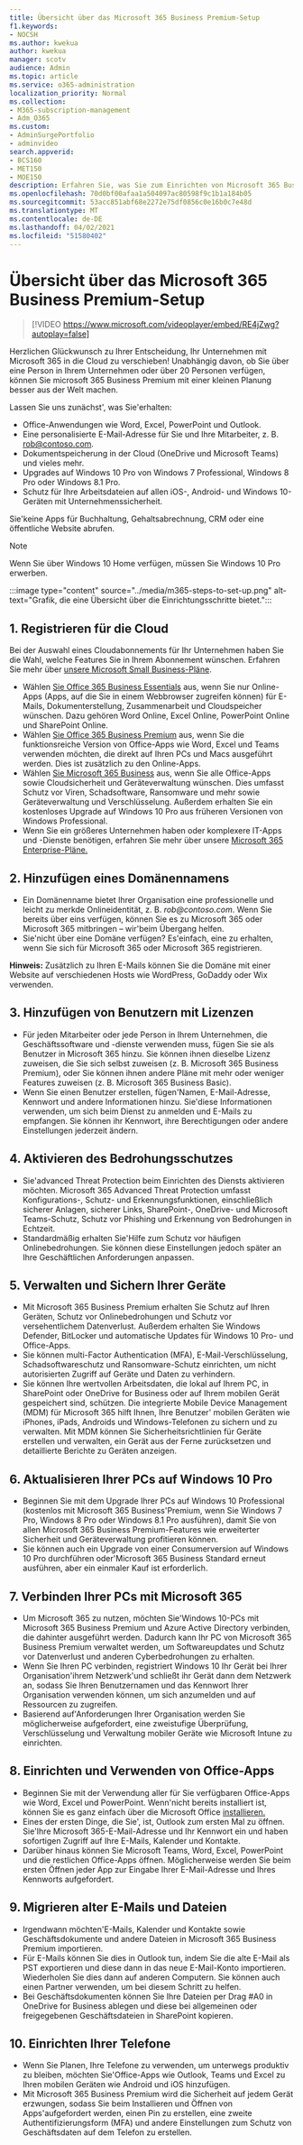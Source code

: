 ```yaml
---
title: Übersicht über das Microsoft 365 Business Premium-Setup
f1.keywords:
- NOCSH
ms.author: kwekua
author: kwekua
manager: scotv
audience: Admin
ms.topic: article
ms.service: o365-administration
localization_priority: Normal
ms.collection:
- M365-subscription-management
- Adm_O365
ms.custom:
- AdminSurgePortfolio
- adminvideo
search.appverid:
- BCS160
- MET150
- MOE150
description: Erfahren Sie, was Sie zum Einrichten von Microsoft 365 Business Premium benötigen.
ms.openlocfilehash: 70d0bf00afaa1a504097ac80598f9c1b1a184b05
ms.sourcegitcommit: 53acc851abf68e2272e75df0856c0e16b0c7e48d
ms.translationtype: MT
ms.contentlocale: de-DE
ms.lasthandoff: 04/02/2021
ms.locfileid: "51580402"
---
```

# <a name="overview-of-microsoft-365-business-premium-setup"></a>Übersicht über das Microsoft 365 Business Premium-Setup

> [!VIDEO https://www.microsoft.com/videoplayer/embed/RE4jZwg?autoplay=false]

Herzlichen Glückwunsch zu Ihrer Entscheidung, Ihr Unternehmen mit Microsoft 365 in die Cloud zu verschieben! Unabhängig davon, ob Sie über eine Person in Ihrem Unternehmen oder über 20 Personen verfügen, können Sie microsoft 365 Business Premium mit einer kleinen Planung besser aus der Welt machen.

Lassen Sie uns zunächst&#39;, was Sie&#39;erhalten:

- Office-Anwendungen wie Word, Excel, PowerPoint und Outlook.
- Eine personalisierte E-Mail-Adresse für Sie und Ihre Mitarbeiter, z. B. rob@contoso.com.
- Dokumentspeicherung in der Cloud (OneDrive und Microsoft Teams) und vieles mehr.
- Upgrades auf Windows 10 Pro von Windows 7 Professional, Windows 8 Pro oder Windows 8.1 Pro.
- Schutz für Ihre Arbeitsdateien auf allen iOS-, Android- und Windows 10-Geräten mit Unternehmenssicherheit.

Sie&#39;keine Apps für Buchhaltung, Gehaltsabrechnung, CRM oder eine öffentliche Website abrufen.

> [!NOTE]
> Wenn Sie über Windows 10 Home verfügen, müssen Sie Windows 10 Pro erwerben.  


:::image type="content" source="../media/m365-steps-to-set-up.png" alt-text="Grafik, die eine Übersicht über die Einrichtungsschritte bietet.":::

## <a name="1-sign-up-for-the-cloud"></a>1. Registrieren für die Cloud

Bei der Auswahl eines Cloudabonnements für Ihr Unternehmen haben Sie die Wahl, welche Features Sie in Ihrem Abonnement wünschen. Erfahren Sie mehr über [unsere Microsoft Small Business-Pläne](https://www.microsoft.com/microsoft-365/business?rtc=1).

- Wählen [Sie Office 365 Business Essentials](https://www.microsoft.com/en-us/p/office-365-business-essentials/cfq7ttc0k59v?rtc=1&amp;activetab=pivot:overviewtab) aus, wenn Sie nur Online-Apps (Apps, auf die Sie in einem Webbrowser zugreifen können) für E-Mails, Dokumenterstellung, Zusammenarbeit und Cloudspeicher wünschen. Dazu gehören Word Online, Excel Online, PowerPoint Online und SharePoint Online.
- Wählen [Sie Office 365 Business Premium](https://products.office.com/en-us/business/office-365-business-premium) aus, wenn Sie die funktionsreiche Version von Office-Apps wie Word, Excel und Teams verwenden möchten, die direkt auf Ihren PCs und Macs ausgeführt werden. Dies ist zusätzlich zu den Online-Apps.
- Wählen [Sie Microsoft 365 Business](https://www.microsoft.com/microsoft-365/business?rtc=1) aus, wenn Sie alle Office-Apps sowie Cloudsicherheit und Geräteverwaltung wünschen. Dies umfasst Schutz vor Viren, Schadsoftware, Ransomware und mehr sowie Geräteverwaltung und Verschlüsselung. Außerdem erhalten Sie ein kostenloses Upgrade auf Windows 10 Pro aus früheren Versionen von Windows Professional.
- Wenn Sie ein größeres Unternehmen haben oder komplexere IT-Apps und -Dienste benötigen, erfahren Sie mehr über unsere [Microsoft 365 Enterprise-Pläne.](https://www.microsoft.com/microsoft-365/compare-all-microsoft-365-plans)


## <a name="2-add-a-domain-name"></a>2. Hinzufügen eines Domänennamens

- Ein Domänenname bietet Ihrer Organisation eine professionelle und leicht zu merkde Onlineidentität, z. B. _rob@contoso.com_. Wenn Sie bereits über eins verfügen, können Sie es zu Microsoft 365 oder Microsoft 365 mitbringen – wir&#39;beim Übergang helfen.
- Sie&#39;nicht über eine Domäne verfügen? Es&#39;einfach, eine zu erhalten, wenn Sie sich für Microsoft 365 oder Microsoft 365 registrieren.

**Hinweis:**  Zusätzlich zu Ihren E-Mails können Sie die Domäne mit einer Website auf verschiedenen Hosts wie WordPress, GoDaddy oder Wix verwenden.

## <a name="3-add-users-with-licenses"></a>3. Hinzufügen von Benutzern mit Lizenzen

- Für jeden Mitarbeiter oder jede Person in Ihrem Unternehmen, die Geschäftssoftware und -dienste verwenden muss, fügen Sie sie als Benutzer in Microsoft 365 hinzu. Sie können ihnen dieselbe Lizenz zuweisen, die Sie sich selbst zuweisen (z. B. Microsoft 365 Business Premium), oder Sie können ihnen andere Pläne mit mehr oder weniger Features zuweisen (z. B. Microsoft 365 Business Basic).
- Wenn Sie einen Benutzer erstellen, fügen&#39;Namen, E-Mail-Adresse, Kennwort und andere Informationen hinzu. Sie&#39;diese Informationen verwenden, um sich beim Dienst zu anmelden und E-Mails zu empfangen. Sie können ihr Kennwort, ihre Berechtigungen oder andere Einstellungen jederzeit ändern.


## <a name="4-enable-threat-protection"></a>4. Aktivieren des Bedrohungsschutzes

- Sie&#39;advanced Threat Protection beim Einrichten des Diensts aktivieren möchten. Microsoft 365 Advanced Threat Protection umfasst Konfigurations-, Schutz- und Erkennungsfunktionen, einschließlich sicherer Anlagen, sicherer Links, SharePoint-, OneDrive- und Microsoft Teams-Schutz, Schutz vor Phishing und Erkennung von Bedrohungen in Echtzeit.
- Standardmäßig erhalten Sie&#39;Hilfe zum Schutz vor häufigen Onlinebedrohungen. Sie können diese Einstellungen jedoch später an Ihre Geschäftlichen Anforderungen anpassen.

## <a name="5-manage-and-secure-your-devices"></a>5. Verwalten und Sichern Ihrer Geräte

- Mit Microsoft 365 Business Premium erhalten Sie Schutz auf Ihren Geräten, Schutz vor Onlinebedrohungen und Schutz vor versehentlichem Datenverlust. Außerdem erhalten Sie Windows Defender, BitLocker und automatische Updates für Windows 10 Pro- und Office-Apps.
- Sie können multi-Factor Authentication (MFA), E-Mail-Verschlüsselung, Schadsoftwareschutz und Ransomware-Schutz einrichten, um nicht autorisierten Zugriff auf Geräte und Daten zu verhindern.
- Sie können Ihre wertvollen Arbeitsdaten, die lokal auf Ihrem PC, in SharePoint oder OneDrive for Business oder auf Ihrem mobilen Gerät gespeichert sind, schützen. Die integrierte Mobile Device Management (MDM) für Microsoft 365 hilft Ihnen, Ihre Benutzer&#39; mobilen Geräten wie iPhones, iPads, Androids und Windows-Telefonen zu sichern und zu verwalten. Mit MDM können Sie Sicherheitsrichtlinien für Geräte erstellen und verwalten, ein Gerät aus der Ferne zurücksetzen und detaillierte Berichte zu Geräten anzeigen.

## <a name="6-upgrade-your-pcs-to-windows-10-pro"></a>6. Aktualisieren Ihrer PCs auf Windows 10 Pro

- Beginnen Sie mit dem Upgrade Ihrer PCs auf Windows 10 Professional (kostenlos mit Microsoft 365 Business&#39;Premium, wenn Sie Windows 7 Pro, Windows 8 Pro oder Windows 8.1 Pro ausführen), damit Sie von allen Microsoft 365 Business Premium-Features wie erweiterter Sicherheit und Geräteverwaltung profitieren können.
- Sie können auch ein Upgrade von einer Consumerversion auf Windows 10 Pro durchführen oder&#39;Microsoft 365 Business Standard erneut ausführen, aber ein einmaler Kauf ist erforderlich.

## <a name="7-connect-your-pcs-to-microsoft-365"></a>7. Verbinden Ihrer PCs mit Microsoft 365

- Um Microsoft 365 zu nutzen, möchten Sie&#39;Windows 10-PCs mit Microsoft 365 Business Premium und Azure Active Directory verbinden, die dahinter ausgeführt werden. Dadurch kann Ihr PC von Microsoft 365 Business Premium verwaltet werden, um Softwareupdates und Schutz vor Datenverlust und anderen Cyberbedrohungen zu erhalten.
- Wenn Sie Ihren PC verbinden, registriert Windows 10 Ihr Gerät bei Ihrer Organisation&#39;ihrem Netzwerk&#39;und schließt ihr Gerät dann dem Netzwerk an, sodass Sie Ihren Benutzernamen und das Kennwort Ihrer Organisation verwenden können, um sich anzumelden und auf Ressourcen zu zugreifen.
- Basierend auf&#39;Anforderungen Ihrer Organisation werden Sie möglicherweise aufgefordert, eine zweistufige Überprüfung, Verschlüsselung und Verwaltung mobiler Geräte wie Microsoft Intune zu einrichten.

## <a name="8-set-up-and-use-office-apps"></a>8. Einrichten und Verwenden von Office-Apps

- Beginnen Sie mit der Verwendung aller für Sie verfügbaren Office-Apps wie Word, Excel und PowerPoint. Wenn&#39;nicht bereits installiert ist, können Sie es ganz einfach über die Microsoft Office [installieren.](https://www.office.com/)
- Eines der ersten Dinge, die Sie&#39;, ist, Outlook zum ersten Mal zu öffnen. Sie&#39;Ihre Microsoft 365-E-Mail-Adresse und Ihr Kennwort ein und haben sofortigen Zugriff auf Ihre E-Mails, Kalender und Kontakte.
- Darüber hinaus können Sie Microsoft Teams, Word, Excel, PowerPoint und die restlichen Office-Apps öffnen. Möglicherweise werden Sie beim ersten Öffnen jeder App zur Eingabe Ihrer E-Mail-Adresse und Ihres Kennworts aufgefordert.

## <a name="9-migrate-old-email-and-files"></a>9. Migrieren alter E-Mails und Dateien

- Irgendwann möchten&#39;E-Mails, Kalender und Kontakte sowie Geschäftsdokumente und andere Dateien in Microsoft 365 Business Premium importieren.
- Für E-Mails können Sie dies in Outlook tun, indem Sie die alte E-Mail als PST exportieren und diese dann in das neue E-Mail-Konto importieren. Wiederholen Sie dies dann auf anderen Computern. Sie können auch einen Partner verwenden, um bei diesem Schritt zu helfen.
- Bei Geschäftsdokumenten können Sie Ihre Dateien per Drag #A0 in OneDrive for Business ablegen und diese bei allgemeinen oder freigegebenen Geschäftsdateien in SharePoint kopieren.

## <a name="10-set-up-your-phones"></a>10. Einrichten Ihrer Telefone

- Wenn Sie Planen, Ihre Telefone zu verwenden, um unterwegs produktiv zu bleiben, möchten Sie&#39;Office-Apps wie Outlook, Teams und Excel zu Ihren mobilen Geräten wie Android und iOS hinzufügen.
- Mit Microsoft 365 Business Premium wird die Sicherheit auf jedem Gerät erzwungen, sodass Sie beim Installieren und Öffnen von Apps&#39;aufgefordert werden, einen Pin zu erstellen, eine zweite Authentifizierungsform (MFA) und andere Einstellungen zum Schutz von Geschäftsdaten auf dem Telefon zu erstellen.